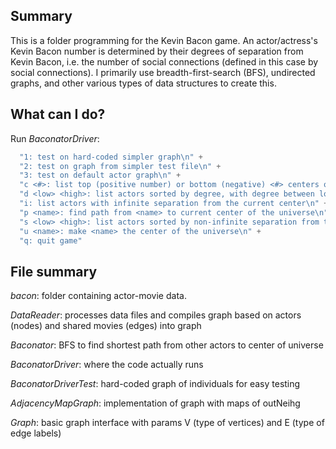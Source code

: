 ## Summary
This is a folder programming for the Kevin Bacon game. An actor/actress's Kevin Bacon number is determined by their degrees of separation from Kevin Bacon, i.e. the number of social connections (defined in this case by social connections). I primarily use breadth-first-search (BFS), undirected graphs, and other various types of data structures to create this.

## What can I do?
Run *BaconatorDriver*:
```java
  "1: test on hard-coded simpler graph\n" +
  "2: test on graph from simpler test file\n" +
  "3: test on default actor graph\n" +
  "c <#>: list top (positive number) or bottom (negative) <#> centers of the universe, sorted by average separation\n" +
  "d <low> <high>: list actors sorted by degree, with degree between low and high\n" +
  "i: list actors with infinite separation from the current center\n" +
  "p <name>: find path from <name> to current center of the universe\n" +
  "s <low> <high>: list actors sorted by non-infinite separation from the current center, with separation between low and high\n" +
  "u <name>: make <name> the center of the universe\n" +
  "q: quit game"

```

## File summary
*bacon*: folder containing actor-movie data.

*DataReader*: processes data files and compiles graph based on actors (nodes) and shared movies (edges) into graph

*Baconator*: BFS to find shortest path from other actors to center of universe

*BaconatorDriver*: where the code actually runs

*BaconatorDriverTest*: hard-coded graph of individuals for easy testing

*AdjacencyMapGraph*: implementation of graph with maps of outNeihg

*Graph*: basic graph interface with params V (type of vertices) and E (type of edge labels)
